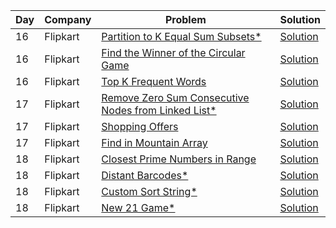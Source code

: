 | Day | Company  | Problem                                                                                                                                     | Solution                                                                                                                                     |
| --- | -------- | ------------------------------------------------------------------------------------------------------------------------------------------- | -------------------------------------------------------------------------------------------------------------------------------------------- |
| 16  | Flipkart | [ Partition to K Equal Sum Subsets\* ](https://leetcode.com/problems/partition-to-k-equal-sum-subsets/)                                     | [Solution](https://github.com/vickyguptaa7/6_Companies_30_Days_Challenge/blob/main/Flipkart/Partition_to_K_Equal_Sum_Subsets.cpp)            |
| 16  | Flipkart | [ Find the Winner of the Circular Game ](https://leetcode.com/problems/find-the-winner-of-the-circular-game/)                               | [Solution](https://github.com/vickyguptaa7/6_Companies_30_Days_Challenge/blob/main/Flipkart/Find_the_Winner_of_the_Circular_Game.cpp)        |
| 16  | Flipkart | [ Top K Frequent Words ](https://leetcode.com/problems/top-k-frequent-words/)                                                               | [Solution](https://github.com/vickyguptaa7/6_Companies_30_Days_Challenge/blob/main/Flipkart/Top_K_Frequent_Words.cpp)                        |
| 17  | Flipkart | [ Remove Zero Sum Consecutive Nodes from Linked List\* ](https://leetcode.com/problems/remove-zero-sum-consecutive-nodes-from-linked-list/) | [Solution](https://github.com/vickyguptaa7/6_Companies_30_Days_Challenge/blob/main/Flipkart/Remove_Zero_Sum_Consecutive_Nodes_from_List.cpp) |
| 17  | Flipkart | [ Shopping Offers ](https://leetcode.com/problems/shopping-offers/)                                                                         | [Solution](https://github.com/vickyguptaa7/6_Companies_30_Days_Challenge/blob/main/Flipkart/Shopping_Offers.cpp)                             |
| 17  | Flipkart | [ Find in Mountain Array ](https://leetcode.com/problems/find-in-mountain-array/)                                                           | [Solution](https://github.com/vickyguptaa7/6_Companies_30_Days_Challenge/blob/main/Flipkart/Find_in_Mountain_Array.cpp)                      |
| 18  | Flipkart | [ Closest Prime Numbers in Range ](https://leetcode.com/problems/closest-prime-numbers-in-range/)                                           | [Solution](https://github.com/vickyguptaa7/6_Companies_30_Days_Challenge/blob/main/Flipkart/Closest_Prime_Numbers_in_Range.cpp)              |
| 18  | Flipkart | [ Distant Barcodes\* ](https://leetcode.com/problems/closest-prime-numbers-in-range/)                                                       | [Solution](https://github.com/vickyguptaa7/6_Companies_30_Days_Challenge/blob/main/Flipkart/Distant_Barcodes.cpp)                            |
| 18  | Flipkart | [ Custom Sort String\* ](https://leetcode.com/problems/custom-sort-string/)                                                       | [Solution](https://github.com/vickyguptaa7/6_Companies_30_Days_Challenge/blob/main/Flipkart/Custom_Sort_String.cpp)                            |
| 18  | Flipkart | [ New 21 Game\* ](https://leetcode.com/problems/new-21-game/)                                                                               | [Solution](https://github.com/vickyguptaa7/6_Companies_30_Days_Challenge/blob/main/Flipkart/New_21_Game.cpp)                                 |
